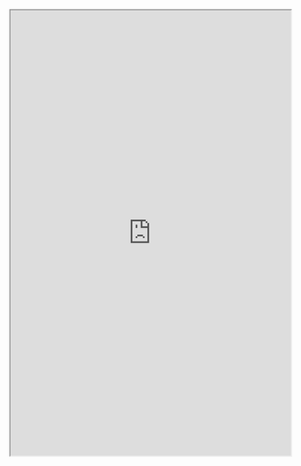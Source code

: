 <iframe
    src="https://gateway.ipfscdn.io/ipfs/QmPuyhD9TN9gp29M2YCvhRCjQbj3dBoN87omyBUnFAJiQM/token-drop.html?contract=0x2aBc4c6615bD994C97CcB689DF7E0931db47C0B0&chainId=56"
    width="800px"
    height="800px"
    style="max-width:100%;"
    frameborder="15"
    ></iframe>
